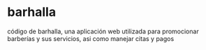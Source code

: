 # barhalla
código de barhalla, una aplicación web utilizada para promocionar barberías y sus servicios, asi como manejar citas y pagos
